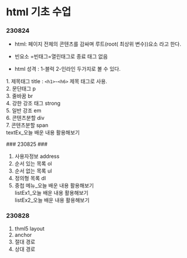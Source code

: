 # html 기초 수업 #
### 230824 ###

* html: 페이지 전체의 콘텐츠를 감싸며 루트(root( 최상위 변수))요소 라고 한다.

* 빈요소 =빈태그=열린태그로 종료 태그 없음

* html 성격 : 1-블럭 2-인라인 두가지로 볼 수 있다.

​1. 제목태그 title : `<h1>~<h6>` 제목 태그로 사용.<br>
2. 문단태그 p<br>
3. 줄바꿈 br<br>
4. 강한 강조 태그 strong<br>
5. 일반 강조 em<br>
6. 콘텐츠분할 div<br>
7. 콘텐츠분할 span<br>
textEx_오늘 배운 내용 활용해보기<br>

​### 230825 ###

1. 사용자정보 address<br>
2. 순서 있는 목록 ol<br>
3. 순서 없는 목록 ul<br>
4. 정의형 목록 dl<br>
5. 중첩 메뉴_오늘 배운 내용 활용해보기<br>
listEx1_오늘 배운 내용 활용해보기<br>
listEx2_오늘 배운 내용 활용해보기<br>

### 230828 ###

1. thml5 layout<br>
2. anchor<br>
3. 절대 경로<br>
4. 상대 경로<br>